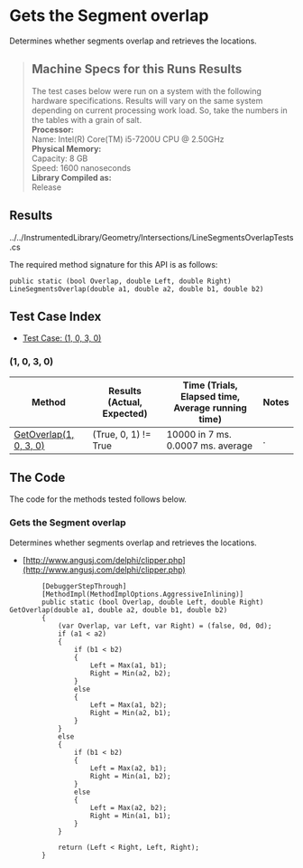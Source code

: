 # Gets the Segment overlap

Determines whether segments overlap and retrieves the locations.

> ## Machine Specs for this Runs Results
> The test cases below were run on a system with the following hardware specifications. Results will vary on the same system depending on current processing work load. So, take the numbers in the tables with a grain of salt.  
> **Processor:**  
> Name: Intel(R) Core(TM) i5-7200U CPU @ 2.50GHz  
  > **Physical Memory:**  
> Capacity: 8 GB  
> Speed: 1600 nanoseconds  
  > **Library Compiled as:**  
> Release  

## Results

../../InstrumentedLibrary/Geometry/Intersections/LineSegmentsOverlapTests.cs

The required method signature for this API is as follows:

```CSharp
public static (bool Overlap, double Left, double Right) LineSegmentsOverlap(double a1, double a2, double b1, double b2)
```

## Test Case Index

- [Test Case: (1, 0, 3, 0)](#1,-0,-3,-0)

### (1, 0, 3, 0)

| Method | Results (Actual, Expected) | Time (Trials, Elapsed time, Average running time) | Notes |
|---|---|---|---|
| [GetOverlap(1, 0, 3, 0)](#Gets-the-Segment-overlap) | (True, 0, 1) != True | 10000 in 7 ms. 0.0007 ms. average | . |

## The Code

The code for the methods tested follows below.

### Gets the Segment overlap

Determines whether segments overlap and retrieves the locations.  
- [http://www.angusj.com/delphi/clipper.php](http://www.angusj.com/delphi/clipper.php)

```CSharp
        [DebuggerStepThrough]
        [MethodImpl(MethodImplOptions.AggressiveInlining)]
        public static (bool Overlap, double Left, double Right) GetOverlap(double a1, double a2, double b1, double b2)
        {
            (var Overlap, var Left, var Right) = (false, 0d, 0d);
            if (a1 < a2)
            {
                if (b1 < b2)
                {
                    Left = Max(a1, b1);
                    Right = Min(a2, b2);
                }
                else
                {
                    Left = Max(a1, b2);
                    Right = Min(a2, b1);
                }
            }
            else
            {
                if (b1 < b2)
                {
                    Left = Max(a2, b1);
                    Right = Min(a1, b2);
                }
                else
                {
                    Left = Max(a2, b2);
                    Right = Min(a1, b1);
                }
            }

            return (Left < Right, Left, Right);
        }
```

